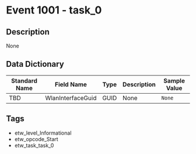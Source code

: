 # Event 1001 - task_0

## Description
None

## Data Dictionary
|Standard Name|Field Name|Type|Description|Sample Value|
|---|---|---|---|---|
|TBD|WlanInterfaceGuid|GUID|None|`None`|

## Tags
* etw_level_Informational
* etw_opcode_Start
* etw_task_task_0